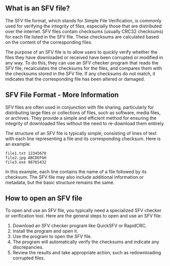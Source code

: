 ## What is an SFV file?

The SFV file format, which stands for Simple File Verification, is commonly used for verifying the integrity of files, especially those that are distributed over the internet. SFV files contain checksums (usually CRC32 checksums) for each file listed in the SFV file. These checksums are calculated based on the content of the corresponding files.

The purpose of an SFV file is to allow users to quickly verify whether the files they have downloaded or received have been corrupted or modified in any way. To do this, they can use an SFV checker program that reads the SFV file, recalculates the checksums for the files, and compares them with the checksums stored in the SFV file. If any checksums do not match, it indicates that the corresponding file has been altered or damaged.

## SFV File Format - More Information

SFV files are often used in conjunction with file sharing, particularly for distributing large files or collections of files, such as software, media files, or archives. They provide a simple and efficient method for ensuring the integrity of downloaded files without the need to re-download them entirely.

The structure of an SFV file is typically simple, consisting of lines of text with each line representing a file and its corresponding checksum. Here is an example:

```
file1.txt 12345678
file2.jpg ABCDEFGH
file3.exe 98765432
```

In this example, each line contains the name of a file followed by its checksum. The SFV file may also include additional information or metadata, but the basic structure remains the same.

## How to open an SFV file

To open and use an SFV file, you typically need a specialized SFV checker or verification tool. Here are the general steps to open and use an SFV file:

1. Download an SFV checker program like QuickSFV or RapidCRC.
1. Install the program and open it.
1. Use the program to open the SFV file.
1. The program will automatically verify the checksums and indicate any discrepancies.
1. Review the results and take appropriate action, such as redownloading corrupted files.
